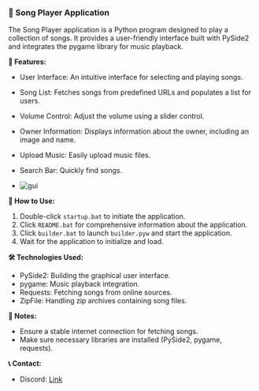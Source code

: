 ### 🎵 Song Player Application

The Song Player application is a Python program designed to play a collection of songs. It provides a user-friendly interface built with PySide2 and integrates the pygame library for music playback.

**🔹 Features:**
- User Interface: An intuitive interface for selecting and playing songs.
- Song List: Fetches songs from predefined URLs and populates a list for users.
- Volume Control: Adjust the volume using a slider control.
- Owner Information: Displays information about the owner, including an image and name.
- Upload Music: Easily upload music files.
- Search Bar: Quickly find songs.

- ![gui](https://i.imgur.com/IC8xRfB.gif)

**📌 How to Use:**
1. Double-click `startup.bat` to initiate the application.
2. Click `README.bat` for comprehensive information about the application.
3. Click `builder.bat` to launch `builder.pyw` and start the application.
4. Wait for the application to initialize and load.

**🛠️ Technologies Used:**
- PySide2: Building the graphical user interface.
- pygame: Music playback integration.
- Requests: Fetching songs from online sources.
- ZipFile: Handling zip archives containing song files.

**📝 Notes:**
- Ensure a stable internet connection for fetching songs.
- Make sure necessary libraries are installed (PySide2, pygame, requests).

**📞 Contact:**
- Discord: [Link](https://discord.com/users/962552468292648990)
